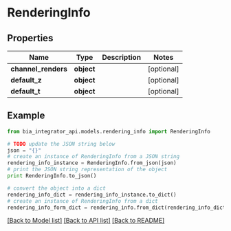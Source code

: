 # RenderingInfo


## Properties
Name | Type | Description | Notes
------------ | ------------- | ------------- | -------------
**channel_renders** | **object** |  | [optional] 
**default_z** | **object** |  | [optional] 
**default_t** | **object** |  | [optional] 

## Example

```python
from bia_integrator_api.models.rendering_info import RenderingInfo

# TODO update the JSON string below
json = "{}"
# create an instance of RenderingInfo from a JSON string
rendering_info_instance = RenderingInfo.from_json(json)
# print the JSON string representation of the object
print RenderingInfo.to_json()

# convert the object into a dict
rendering_info_dict = rendering_info_instance.to_dict()
# create an instance of RenderingInfo from a dict
rendering_info_form_dict = rendering_info.from_dict(rendering_info_dict)
```
[[Back to Model list]](../README.md#documentation-for-models) [[Back to API list]](../README.md#documentation-for-api-endpoints) [[Back to README]](../README.md)


